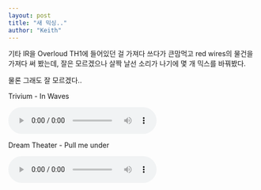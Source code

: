 ```yaml
---
layout: post
title: "새 믹싱.."
author: "Keith"
---
```



기타 IR을 Overloud TH1에 들어있던 걸 가져다 쓰다가 큰맘먹고 red wires의 물건을 가져다 써 봤는데, 잘은 모르겠으나 살짝 날선 소리가 나기에 몇 개 믹스를 바꿔봤다.




물론 그래도 잘 모르겠다..




Trivium - In Waves




<audio src="/assets/images/0acb2bf35e3a531d60bd46bf4ce3d8b6.mp3" controls preload></audio>





Dream Theater - Pull me under







<audio src="/assets/images/561d7f624c04db2e0d3ec73f63230a21.mp3" controls preload></audio>






